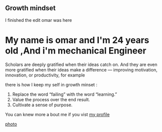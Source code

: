 ## Growth mindset

I finished the edit 
omar was here

# My name is **omar** and I'm 24 years old ,And i'm mechanical Engineer

Scholars are deeply gratified when their ideas catch on. And they are even more gratified when their ideas make a difference — improving motivation, innovation, or productivity, for example

there is how I keep my self in growth minset :

1. Replace the word “failing” with the word “learning.”
1. Value the process over the end result.
1. Cultivate a sense of purpose.


You can knew more a bout me if you vist [my profile](https://github.com/omar7100/peaky-blinders)


[photo](/*https://www.google.com/url?sa=i&source=images&cd=&ved=2ahUKEwiusInmsuTkAhXJyKQKHUfaCIMQjRx6BAgBEAQ&url=https%3A%2F%2Fen.businesstimes.cn%2Farticles%2F115734%2F20190723%2Fpeaky-blinders-season-5-release-date-set-for-august-with-tommy-shelbys-redemption.htm&psig=AOvVaw01BQiZUuiDxmz4Qa37hYqM&ust=1569240557433285/*)
